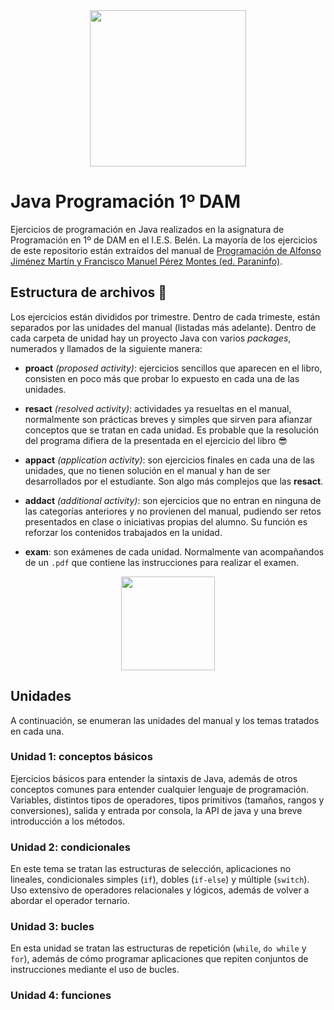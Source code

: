 <div id="header" align="center">
  <img src="https://media.giphy.com/media/YpZbh3wXqG11aK2zRd/giphy.gif" width="250"/>
</div>

# Java Programación 1º DAM
Ejercicios de programación en Java realizados en la asignatura de Programación en 1º de DAM en el I.E.S. Belén. La mayoría de los ejercicios de este repositorio están extraídos del manual de [Programación de Alfonso Jiménez Martín y Francisco Manuel Pérez Montes (ed. Paraninfo)](https://www.paraninfo.es/catalogo/9788428342865/programacion--edicion-2021-).

## Estructura de archivos :file_folder:
Los ejercicios están divididos por trimestre. Dentro de cada trimeste, están separados por las unidades del manual (listadas más adelante). Dentro de cada carpeta de unidad hay un proyecto Java con varios *packages*, numerados y llamados de la siguiente manera:

- __proact__ *(proposed activity)*: ejercicios sencillos que aparecen en el libro, consisten en poco más que probar lo expuesto en cada una de las unidades.

- __resact__ *(resolved activity)*: actividades ya resueltas en el manual, normalmente son prácticas breves y simples que sirven para afianzar conceptos que se tratan en cada unidad. Es probable que la resolución del programa difiera de la presentada en el ejercicio del libro :sunglasses:

- __appact__ *(application activity)*: son ejercicios finales en cada una de las unidades, que no tienen solución en el manual y han de ser desarrollados por el estudiante. Son algo más complejos que las __resact__.

- __addact__ *(additional activity)*: son ejercicios que no entran en ninguna de las categorías anteriores y no provienen del manual, pudiendo ser retos presentados en clase o iniciativas propias del alumno. Su función es reforzar los contenidos trabajados en la unidad.

- __exam__: son exámenes de cada unidad. Normalmente van acompañandos de un `.pdf` que contiene las instrucciones para realizar el examen.

<div id="units" align="center">
  <img src="https://media.giphy.com/media/8NaYbrMzn9a4tu4z6i/giphy.gif" width="150"/>
</div>

## Unidades
A continuación, se enumeran las unidades del manual y los temas tratados en cada una.
### Unidad 1: conceptos básicos
Ejercicios básicos para entender la sintaxis de Java, además de otros conceptos comunes para entender cualquier lenguaje de programación. Variables, distintos tipos de operadores, tipos primitivos (tamaños, rangos y conversiones), salida y entrada por consola, la API de java y una breve introducción a los métodos.

### Unidad 2: condicionales
En este tema se tratan las estructuras de selección, aplicaciones no lineales, condicionales simples (`if`), dobles (`if-else`) y múltiple (`switch`). Uso extensivo de operadores relacionales y lógicos, además de volver a abordar el operador ternario.

### Unidad 3: bucles
En esta unidad se tratan las estructuras de repetición (`while`, `do while` y `for`), además de cómo programar aplicaciones que repiten conjuntos de instrucciones mediante el uso de bucles. 

### Unidad 4: funciones

